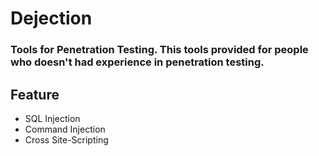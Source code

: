 # Dejection
### Tools for Penetration Testing. This tools provided for people who doesn't had experience in penetration testing. 

## Feature
<ul>
  <li>SQL Injection</li>
  <li>Command Injection</li>
  <li>Cross Site-Scripting</li>
</ul>

